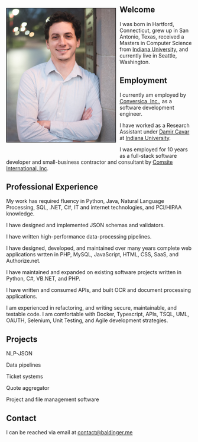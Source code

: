 <style>
  img {float: left;margin:23px 10px 40px 0px;width:295px;height:360.85px;border:1px solid #000}  
</style>

![Headshot](oren_headshot.jpg?raw=true)
  
## Welcome

I was born in Hartford, Connecticut, grew up in San Antonio, Texas,
received a Masters in Computer Science from [Indiana University], and currently live in Seattle, Washington.

## Employment

I currently am employed by [Conversica, Inc.](https://conversica.com), as a software development engineer.

I have worked as a Research Assistant under [Damir Cavar](https://damir.cavar.me/) at [Indiana University].

I was employed for 10 years as a full-stack software developer and small-business contractor and consultant by [Comsite International, Inc](https://www.comsite.net). 

## Professional Experience

My work has required fluency in Python, Java, Natural Language Processing, SQL, .NET, C#, IT and internet technologies, and PCI/HIPAA knowledge.

I have designed and implemented JSON schemas and validators.

I have written high-performance data-processing pipelines.

I have designed, developed, and maintained over many years complete web applications wrtten in PHP, MySQL, JavaScript, HTML, CSS, SaaS, and Authorize.net. 

I have maintained and expanded on existing software projects written in Python, C#, VB.NET, and PHP. 

I have written and consumed APIs, and built OCR and document processing applications. 

I am experienced in refactoring, and writing secure, maintainable, and testable code. I am comfortable with Docker, Typescript, APIs, TSQL, UML, OAUTH, Selenium, Unit Testing, and Agile development strategies.

## Projects

NLP-JSON

Data pipelines

Ticket systems

Quote aggregator

Project and file management software

## Contact

I can be reached via email at <contact@baldinger.me>


[Indiana University]: https://iu.edu
